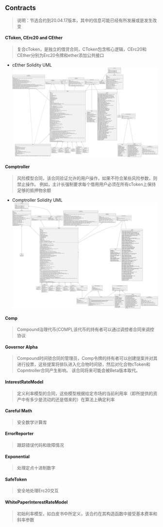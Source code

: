 ## Contracts
> 说明：节选合约到20.04.17版本，其中的信息可能已经有所发展或是发生改变

#### CToken, CErc20 and CEther
> 复合cToken，是独立的借贷合同，CToken包含核心逻辑，CErc20和CEther分别为Erc20令牌和ether添加公共接口

* cEther Solidity UML
![svg](../../../pic/cEther.svg)

#### Comptroller
> 风险模型合同，该合同验证允许的用户操作，如果不符合某些风险参数，则禁止操作。 例如，主计长强制要求每个借用用户必须在所有cToken上保持足够的抵押物余额

* Comptroller Solidity UML
![svg](../../../pic/Comptroller.svg)

#### Comp
> Compound治理代币(COMP),该代币的持有者可以通过调控者合同来调控协议

#### Governor Alpha
> Compound时间锁合同的管理员，Comp令牌的持有者可以创建提案并对其进行投票，这些提案将排队进入化合物时间锁，然后对化合物cToken和Copmtroller合同产生影响。 该合同将来可能会被Beta版本取代。

#### InterestRateModel
> 定义利率模型的合同，这些模型根据给定市场的当前利用率（即所提供的资产中有多少是流动的还是借来的）在算法上确定利率

#### Careful Math
> 安全数学计算库

#### ErrorReporter
> 跟踪错误代码和故障情况

#### Exponential
> 处理定点十进制数字

#### SafeToken
> 安全地处理Erc20交互

#### WhitePaperInterestRateModel
> 初始利率模型，如白皮书中所定义，该合约在其构造函数中接受基本费率和斜率参数